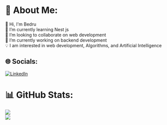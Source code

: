 # 💫 About Me:
👋 Hi, I'm Bedru<br>🌱 I’m currently learning Nest js<br>👯 I’m looking to collaborate on web development<br>🔭 I’m currently working on backend development<br>💡 I am interested in web development, Algorithms, and Artificial Intelligence

## 🌐 Socials:
[![LinkedIn](https://img.shields.io/badge/LinkedIn-%230077B5.svg?logo=linkedin&logoColor=white)](https://linkedin.com/in/bedru-umer) 

# 📊 GitHub Stats:
![](https://github-readme-stats.vercel.app/api?username=bedre7&theme=dracula&hide_border=false&include_all_commits=false&count_private=true)<br/>
![](https://github-readme-stats.vercel.app/api/top-langs/?username=bedre7&theme=dracula&hide_border=false&include_all_commits=false&count_private=true&layout=compact)


<!-- Proudly created with GPRM ( https://gprm.itsvg.in ) -->
